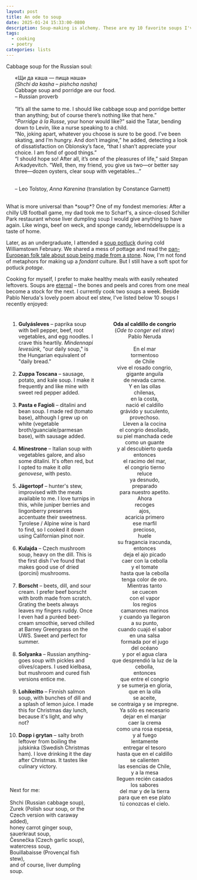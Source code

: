 ```yaml
---
layout: post
title: An ode to soup
date: 2025-01-24 15:33:00-0800
description: Soup-making is alchemy. These are my 10 favorite soups I've made so far this winter.
tags:
  - cooking
  - poetry
categories: lists
---
```

Cabbage soup for the Russian soul:
<ul>
«Щи да каша — пища наша»<br>
<em>(Shchi da kasha – pishcha nasha)</em><br>
Cabbage soup and porridge are our food.<br>
– Russian proverb<br><br>
“It’s all the same to me. I should like cabbage soup and porridge better than anything; but of course there’s nothing like that here.”<br>
“<em>Porridge à la Russe</em>, your honor would like?” said the Tatar, bending down to Levin, like a nurse speaking to a child.<br>
“No, joking apart, whatever you choose is sure to be good. I’ve been skating, and I’m hungry. And don’t imagine,” he added, detecting a look of dissatisfaction on Oblonsky’s face, “that I shan’t appreciate your choice. I am fond of good things.”<br>
“I should hope so! After all, it’s one of the pleasures of life,” said Stepan Arkadyevitch. “Well, then, my friend, you give us two—or better say three—dozen oysters, clear soup with vegetables...”<br><br>

<span href="https://www.gutenberg.org/cache/epub/1399/pg1399-images.html">– Leo Tolstoy, <em>Anna Karenina</em> (translation by Constance Garnett)</span>
</ul>
<br>
What is more universal than *soup*? One of my fondest memories: After a chilly UB football game, my dad took me to Scharf's, a since-closed Schiller Park restaurant whose liver dumpling soup I would give anything to have again. Like wings, beef on weck, and sponge candy, lebernödelsuppe is a taste of home.

Later, as an undergraduate, I attended a [soup potluck](https://claiming.williams.edu/2015/03/13/special-event-stone-soup-what-is-the-taste-of-williams/) during cold Williamstown February. We shared a mess of pottage and read the [pan-European folk tale about soup being made from a stone](https://en.wikipedia.org/wiki/Stone_Soup). Now, I'm not fond of metaphors for making up a *fondant* culture. But I still have a soft spot for potluck *potage*.

Cooking for myself, I prefer to make healthy meals with easily reheated leftovers. Soups are [eternal](https://bushwickdaily.com/bushwick/perpetua-stew-bushwick-wikipedia-annie-rauwerda/) – the bones and peels and cores from one meal become a stock for the next. I currently cook two soups a week. Beside Pablo Neruda's lovely poem about eel stew, I've listed below 10 soups I recently enjoyed:
<br>

<div style="display: flex; justify-content: space-between;">
<div style="flex: 1; padding: 10px;">

1. <strong>Gulyásleves</strong> – paprika soup with bell pepper, beef, root vegetables, and egg noodles. I crave this heartily. <em>Mindennapi levesünk</em>, "our daily soup," is the Hungarian equivalent of "daily bread."<br><br>
2. <strong>Zuppa Toscana</strong> – sausage, potato, and kale soup. I make it frequently and like mine with sweet red pepper added.<br><br>
3. <strong>Pasta e Fagioli</strong> – ditalini and bean soup. I made red (tomato base), although <span href="https://www.angolalakesidemarket.com/">I grew up on white (vegetable broth/guanciale/parmesan base), with sausage added.</span> <br><br>
4. <strong>Minestrone</strong> – Italian soup with vegetables galore, and also some ditalini. It's often red, but I opted to make it <em>alla genovese</em>, with pesto.<br><br>
5. <strong>Jägertopf</strong> – hunter's stew, improvised with the meats available to me. I love turnips in this, while juniper berries and lingonberry preserves accentuate their sweetness. Tyrolese / Alpine wine is hard to find, so I cooked it down using Californian pinot noir. <br><br>
6. <strong>Kulajda</strong> – Czech mushroom soup, heavy on the dill. This is the first dish I've found that makes good use of dried (porcini) mushrooms.<br><br>
7. <strong>Borscht</strong> – beets, dill, and sour cream. I prefer beef borscht with broth made from scratch. Grating the beets always leaves my fingers ruddy. Once I even had a puréed beet-cream smoothie, served chilled at Barney Greengrass on the UWS. Sweet and perfect for summer.<br><br>
8. <strong>Solyanka</strong> – Russian anything-goes soup with pickles and olives/capers. I used kielbasa, but mushroom and cured fish versions entice me.<br><br>
9. <strong>Lohikeitto</strong> – Finnish salmon soup, with bunches of dill and a splash of lemon juice. I made this for Christmas day lunch, because it's light, and why not?<br><br>
10. <strong>Dopp i grytan</strong> – salty broth leftover from boiling the julskinka (Swedish Christmas ham). I love drinking it the day after Christmas. It tastes like culinary victory.
<br><br><br>

Next for me: <br><br>Shchi (Russian cabbage soup), <br>Zurek (Polish sour soup, or the Czech version with caraway added), <br>honey carrot ginger soup, <br>sauerkraut soup, <br>Česnečka (Czech garlic soup), <br>watercress soup, <br>Bouillabaisse (Provençal fish stew), <br>and of course, liver dumpling soup.

</div>
<div style="text-align: center; flex: 1; padding: 10px;">

<strong>Oda al caldillo de congrio</strong><br>
(<em>Ode to conger eel stew</em>)<br>
Pablo Neruda<br>
<br>
En el mar  <br>
tormentoso  <br>
de Chile  <br>
vive el rosado congrio,  <br>
gigante anguila  <br>
de nevada carne.  <br>
Y en las ollas  <br>
chilenas,  <br>
en la costa,  <br>
nació el caldillo  <br>
grávido y suculento,  <br>
provechoso.  <br>
Lleven a la cocina  <br>
el congrio desollado,  <br>
su piel manchada cede  <br>
como un guante  <br>
y al descubierto queda  <br>
entonces  <br>
el racimo del mar,  <br>
el congrio tierno  <br>
reluce  <br>
ya desnudo,  <br>
preparado  <br>
para nuestro apetito.  <br>
Ahora  <br>
recoges  <br>
ajos,  <br>
acaricia primero  <br>
ese marfil  <br>
precioso,  <br>
huele  <br>
su fragancia iracunda,  <br>
entonces  <br>
deja el ajo picado  <br>
caer con la cebolla  <br>
y el tomate  <br>
hasta que la cebolla  <br>
tenga color de oro.  <br>
Mientras tanto  <br>
se cuecen  <br>
con el vapor  <br>
los regios  <br>
camarones marinos  <br>
y cuando ya llegaron  <br>
a su punto,  <br>
cuando cuajó el sabor  <br>
en una salsa  <br>
formada por el jugo  <br>
del océano  <br>
y por el agua clara  <br>
que desprendió la luz de la cebolla,  <br>
entonces  <br>
que entre el congrio  <br>
y se sumerja en gloria,  <br>
que en la olla  <br>
se aceite,  <br>
se contraiga y se impregne.  <br>
Ya sólo es necesario  <br>
dejar en el manjar  <br>
caer la crema  <br>
como una rosa espesa,  <br>
y al fuego  <br>
lentamente  <br>
entregar el tesoro  <br>
hasta que en el caldillo  <br>
se calienten  <br>
las esencias de Chile,  <br>
y a la mesa  <br>
lleguen recién casados  <br>
los sabores  <br>
del mar y de la tierra  <br>
para que en ese plato  <br>
tú conozcas el cielo.<br>

</div>
</div>
